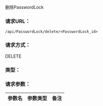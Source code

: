 删除PasswordLock

### **请求URL：**

`/api/PasswordLock/delete/<PasswordLock_id>`

### **请求方式：**

DELETE

### **类型：**

### **请求参数：**

|参数名|参数类型|备注|
|:--|:--|:--|